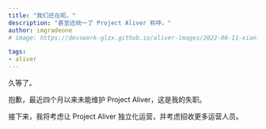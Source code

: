 ```yaml
---
title: "我们还在呢。"
description: "甚至还统一了 Project Aliver 称呼。"
author: imgradeone
# image: https://devswork-glzx.github.io/aliver-images/2022-06-11-xianfeng-2022/pic.jpg

tags:
- aliver
---
```


久等了。

抱歉，最近四个月以来未能维护 Project Aliver，这是我的失职。

接下来，我将考虑让 Project Aliver 独立化运营，并考虑招收更多运营人员。

